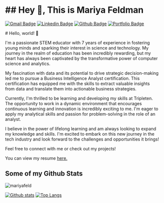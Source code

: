 # ## Hey 👋, This is Mariya Feldman
[![Gmail Badge](https://img.shields.io/badge/-mariya.feldman9@gmail.com-c14438?style=flat&logo=Gmail&logoColor=white&link=mailto:mariya.feldman9@gmail.com)](mailto:mariya.feldman9@gmail.com) 
[![Linkedin Badge](https://img.shields.io/badge/-mariyafeldman-9-0072b1?style=flat&logo=Linkedin&logoColor=white&link=https://www.linkedin.com/in/mariyafeldman-9/)](https://www.linkedin.com/in/mariyafeldman-9/) [![Github Badge](https://img.shields.io/badge/-mariyafeld-grey?style=flat&logo=github&logoColor=white&link=https://github.com/mariyafeld/)](https://www.github.com/mariyafeld/) [![Portfolio Badge](https://img.shields.io/badge/portfolio-web-blue?style=flat&link=https://github.com/mariyafeld/)](https://github.com/mariyafeld/) <p align='left'># Hello, world! 👋

I'm a passionate STEM educator with 7 years of experience in fostering young minds and sparking their interest in science and technology. My journey in the realm of education has been incredibly rewarding, but my heart has always been captivated by the transformative power of computer science and analytics.

My fascination with data and its potential to drive strategic decision-making led me to pursue a Business Intelligence Analyst certification. This certification has equipped me with the skills to extract valuable insights from data and translate them into actionable business strategies.

Currently, I'm thrilled to be learning and developing my skills at Tripleten. The opportunity to work in a dynamic environment that encourages continuous learning and innovation is incredibly exciting to me. I'm eager to apply my analytical skills and passion for problem-solving in the role of an analyst.

I believe in the power of lifelong learning and am always looking to expand my knowledge and skills. I'm excited to embark on this new journey in the tech industry and look forward to the challenges and opportunities it brings!

Feel free to connect with me or check out my projects!</p><p align='left'> You can view my resume <a href='https://drive.google.com/file/d/1rPsWYsdro__yLfhmnM4_j0jtG4pCuF-F/view?usp=drive_link ' target=_blank><u>here</u>.</a></p>
## Some of my Github Stats
<p align=left> <img src=https://komarev.com/ghpvc/?username=mariyafeld alt=mariyafeld /> </p>

[![Github stats](https://github-readme-stats.vercel.app/api?username=mariyafeld&show_icons=true&include_all_commits=true)](https://github.com/mariyafeld/github-readme-stats)
[![Top Langs](https://github-readme-stats.vercel.app/api/top-langs/?username=mariyafeld&layout=compact)](https://github.com/mariyafeld/github-readme-stats)

